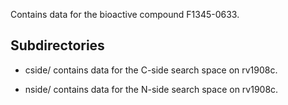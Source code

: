 Contains data for the bioactive compound F1345-0633.

## Subdirectories

- cside/ contains data for the C-side search space on rv1908c.

- nside/ contains data for the N-side search space on rv1908c.

